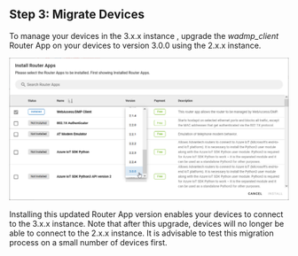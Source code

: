 

## Step 3: Migrate Devices

To manage your devices in the 3.x.x instance , upgrade the _wadmp_client_ Router App on your devices to version 3.0.0 using the 2.x.x instance.

![Gen2upgrade](../../images/migration-gen2-gen3/gen2-upgrade-client.png)

Installing this updated Router App version enables your devices to connect to the 3.x.x instance. Note that after this upgrade, devices will no longer be able to connect to the 2.x.x instance. It is advisable to test this migration process on a small number of devices first.

